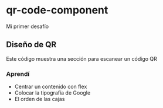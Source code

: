 # qr-code-component
Mi primer desafío

## Diseño de QR 
Este código muestra una sección para escanear un código QR 

### Aprendí
- Centrar un contenido con flex 
- Colocar la tipografía de Google 
- El orden de las cajas 
